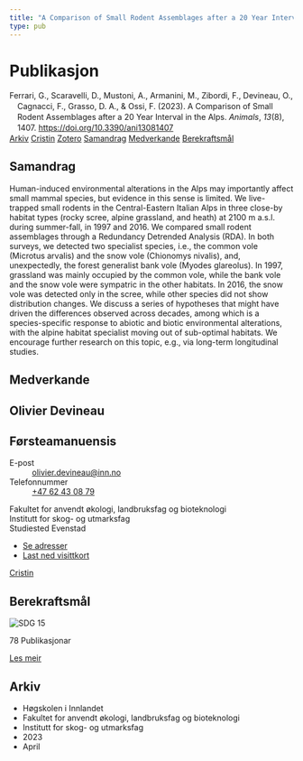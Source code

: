 ```yaml
---
title: "A Comparison of Small Rodent Assemblages after a 20 Year Interval in the Alps"
type: pub
---
```

<h1>Publikasjon</h1>
<article id="csl-bib-container-P94SBRAF" class="csl-bib-container">
  <div class="csl-bib-body" style="line-height: 1.35; padding-left: 1em; text-indent:-1em;">
  <div class="csl-entry">Ferrari, G., Scaravelli, D., Mustoni, A., Armanini, M., Zibordi, F., Devineau, O., Cagnacci, F., Grasso, D. A., &amp; Ossi, F. (2023). A Comparison of Small Rodent Assemblages after a 20 Year Interval in the Alps. <i>Animals</i>, <i>13</i>(8), 1407. <a href="https://doi.org/10.3390/ani13081407">https://doi.org/10.3390/ani13081407</a></div>
</div>
  <div class="csl-bib-buttons">
    <a href="#taxonomy-article-P94SBRAF" class="csl-bib-button">Arkiv</a>
    <a href="https://app.cristin.no/results/show.jsf?id=2142640" alt="Cristin URL" class="csl-bib-button">Cristin</a>
    <a href="http://zotero.org/groups/5022929/items/P94SBRAF" alt="Zotero URL" class="csl-bib-button">Zotero</a>
    <a href="#abstract-article-P94SBRAF" class="csl-bib-button">Samandrag</a>
    <a href="#contributors-article-P94SBRAF" class="csl-bib-button">Medverkande</a>
    <a href="#sdg-article-P94SBRAF" class="csl-bib-button">Berekraftsmål</a>
  </div>
  <div id="csl-bib-meta-container-P94SBRAF"></div>
</article>
<div id="csl-bib-meta-P94SBRAF" class="csl-bib-meta">
  <article id="abstract-article-P94SBRAF" class="abstract-article">
    <h1>Samandrag</h1>
    Human-induced environmental alterations in the Alps may importantly affect small mammal species, but evidence in this sense is limited. We live-trapped small rodents in the Central-Eastern Italian Alps in three close-by habitat types (rocky scree, alpine grassland, and heath) at 2100 m a.s.l. during summer-fall, in 1997 and 2016. We compared small rodent assemblages through a Redundancy Detrended Analysis (RDA). In both surveys, we detected two specialist species, i.e., the common vole (Microtus arvalis) and the snow vole (Chionomys nivalis), and, unexpectedly, the forest generalist bank vole (Myodes glareolus). In 1997, grassland was mainly occupied by the common vole, while the bank vole and the snow vole were sympatric in the other habitats. In 2016, the snow vole was detected only in the scree, while other species did not show distribution changes. We discuss a series of hypotheses that might have driven the differences observed across decades, among which is a species-specific response to abiotic and biotic environmental alterations, with the alpine habitat specialist moving out of sub-optimal habitats. We encourage further research on this topic, e.g., via long-term longitudinal studies.
  </article>
  <article id="contributors-article-P94SBRAF" class="contributors-article">
    <h1>Medverkande</h1>
    <div class="personas">
<div class="vrtx-hinn-person-card">
<div class="photo">
<i class="lar la-user-circle missing-person"></i>
</div>
<div class="info">
<hgroup><h1>Olivier Devineau</h1>
<h2>Førsteamanuensis</h2>
</hgroup><dl>
<dt>E-post</dt>
<dd>
<a href="mailto:olivier.devineau@inn.no">olivier.devineau@inn.no</a>
</dd>
<dt>Telefonnummer</dt>
<dd><a href="tel:+4762430879">
+47 62 43 08 79
</a></dd>
</dl>
<p>
Fakultet for anvendt økologi, landbruksfag og bioteknologi<br>
Institutt for skog- og utmarksfag<br>
Studiested Evenstad
</p>
<ul class="vrtx-hinn-links">
<li><a href="https://www.inn.no/finn-en-ansatt/olivier-devineau.html#vrtx-hinn-addresses">Se adresser</a></li>
<li><a href="https://www.inn.no/finn-en-ansatt/olivier-devineau.html?vrtx=vcf">Last ned visittkort</a></li>
</ul>
</div>
</div>
<a href="https://app.cristin.no/persons/show.jsf?id=598473" alt="Cristin URL" class="personas-cristin">Cristin</a>
</div>
  </article>
  <article id="sdg-article-P94SBRAF" class="sdg-article">
    <h1>Berekraftsmål</h1>
    <div class="sdg-container"><div id="sdg15" class="sdg">
<img src="{{< params subfolder >}}images/sdg/sdg15_no.png" class="image" alt="SDG 15">
<div class="sdg-overlay">
<p class="sdg-publication-count"><span>78</span> Publikasjonar</p>
<p><a href="https://www.fn.no/om-fn/fns-baerekraftsmaal/livet-paa-land?lang=nno-NO" class="sdg-read-more">Les meir</a></p>
</div>
</div></div>
  </article>
  <article id="taxonomy-article-P94SBRAF" class="taxonomy-article">
    <h1>Arkiv</h1>
    <ul>
      <li>Høgskolen i Innlandet</li>
      <li>Fakultet for anvendt økologi, landbruksfag og bioteknologi</li>
      <li>Institutt for skog- og utmarksfag</li>
      <li>2023</li>
      <li>April</li>
    </ul>
  </article>
</div>
